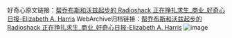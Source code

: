 好奇心原文链接：[帮乔布斯和沃兹起步的 Radioshack 正在挣扎求生_商业_好奇心日报-Elizabeth A. Harris](https://www.qdaily.com/articles/1964.html)
WebArchive归档链接：[帮乔布斯和沃兹起步的 Radioshack 正在挣扎求生_商业_好奇心日报-Elizabeth A. Harris](http://web.archive.org/web/20190623150111/https://www.qdaily.com/articles/1964.html)
![image](http://ww3.sinaimg.cn/large/007d5XDply1g3v4moxn0jj30u059dkjl)